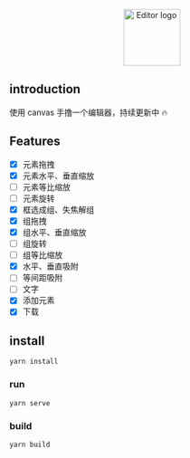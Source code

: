 <p align="center"><img width="100" src="https://st0.dancf.com/static/02/202301130825-f513.png" alt="Editor logo"></p>

## introduction

使用 canvas 手撸一个编辑器，持续更新中 🔥

## Features

-   [x] 元素拖拽
-   [x] 元素水平、垂直缩放
-   [ ] 元素等比缩放
-   [ ] 元素旋转
-   [x] 框选成组、失焦解组
-   [x] 组拖拽
-   [x] 组水平、垂直缩放
-   [ ] 组旋转
-   [ ] 组等比缩放
-   [x] 水平、垂直吸附
-   [ ] 等间距吸附
-   [ ] 文字
-   [x] 添加元素
-   [x] 下载

## install

```shell
yarn install
```

### run

```shell
yarn serve
```

### build

```shell
yarn build
```

